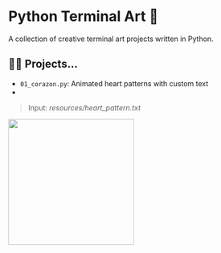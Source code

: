 # Python Terminal Art 🎨

A collection of creative terminal art projects written in Python.

## 🧑‍💻 Projects...

- `01_corazon.py`: Animated heart patterns with custom text
- 
> Input: *resources/heart_pattern.txt*
<img src="https://github.com/user-attachments/assets/dbf3f721-cdc8-496c-afee-db600022b099" width="250" height="250"/>
